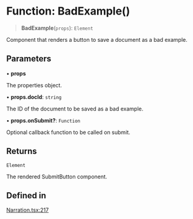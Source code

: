 # Function: BadExample()

> **BadExample**(`props`): `Element`

Component that renders a button to save a document as a bad example.

## Parameters

• **props**

The properties object.

• **props.docId**: `string`

The ID of the document to be saved as a bad example.

• **props.onSubmit?**: `Function`

Optional callback function to be called on submit.

## Returns

`Element`

The rendered SubmitButton component.

## Defined in

[Narration.tsx:217](https://github.com/edspencer/narrator-ai/blob/2638f4692e0fe7ed51a1a126401e7368094e9587/packages/react/src/Narration.tsx#L217)
